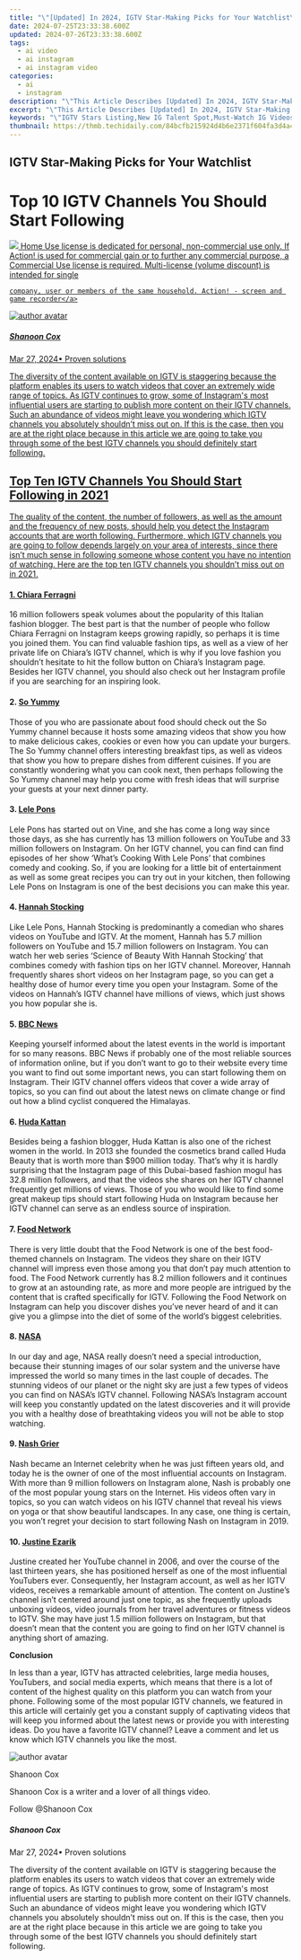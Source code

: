 ```yaml
---
title: "\"[Updated] In 2024, IGTV Star-Making Picks for Your Watchlist\""
date: 2024-07-25T23:33:38.600Z
updated: 2024-07-26T23:33:38.600Z
tags:
  - ai video
  - ai instagram
  - ai instagram video
categories:
  - ai
  - instagram
description: "\"This Article Describes [Updated] In 2024, IGTV Star-Making Picks for Your Watchlist\""
excerpt: "\"This Article Describes [Updated] In 2024, IGTV Star-Making Picks for Your Watchlist\""
keywords: "\"IGTV Stars Listing,New IG Talent Spot,Must-Watch IG Videos,Upcoming IGV Artists,Top IG Performers Watch,Curated IG Video Picks,Emerging IG Talents Guide\""
thumbnail: https://thmb.techidaily.com/84bcfb215924d4b6e2371f604fa3d4a445ea39a93ddb7e4b8427aaf47d96a723.jpg
---
```


## IGTV Star-Making Picks for Your Watchlist

# Top 10 IGTV Channels You Should Start Following

<!-- affiliate ads begin -->
<a href="https://checkout.mirillis.com/order/checkout.php?PRODS=4704640&QTY=1&AFFILIATE=108875&CART=1"> <img src="https://secure.avangate.com/images/merchant/547a5a56d43f6d40f9a6a2f76501d013/products/1_mirillis_action_boxshot_store_1x.jpg" border="0">
	Home Use license is dedicated for personal, non-commercial use only. 
	If Action! is used for commercial gain or to further any commercial purpose, 
	a Commercial Use license is required. Multi-license (volume discount) is intended for single 
 
	company, user or members of the same household. Action! - screen and game recorder</a>
<!-- affiliate ads end -->
![author avatar](https://images.wondershare.com/filmora/article-images/shannon-cox.jpg)

##### Shanoon Cox

 Mar 27, 2024• Proven solutions

The diversity of the content available on IGTV is staggering because the platform enables its users to watch videos that cover an extremely wide range of topics. As IGTV continues to grow, some of Instagram's most influential users are starting to publish more content on their IGTV channels. Such an abundance of videos might leave you wondering which IGTV channels you absolutely shouldn’t miss out on. If this is the case, then you are at the right place because in this article we are going to take you through some of the best IGTV channels you should definitely start following.

## Top Ten IGTV Channels You Should Start Following in 2021

The quality of the content, the number of followers, as well as the amount and the frequency of new posts, should help you detect the Instagram accounts that are worth following. Furthermore, which IGTV channels you are going to follow depends largely on your area of interests, since there isn’t much sense in following someone whose content you have no intention of watching. Here are the top ten IGTV channels you shouldn’t miss out on in 2021.

#### 1. [Chiara Ferragni](https://www.instagram.com/chiaraferragni/channel/)

16 million followers speak volumes about the popularity of this Italian fashion blogger. The best part is that the number of people who follow Chiara Ferragni on Instagram keeps growing rapidly, so perhaps it is time you joined them. You can find valuable fashion tips, as well as a view of her private life on Chiara’s IGTV channel, which is why if you love fashion you shouldn’t hesitate to hit the follow button on Chiara’s Instagram page. Besides her IGTV channel, you should also check out her Instagram profile if you are searching for an inspiring look.

#### 2. [So Yummy](https://www.instagram.com/soyummy/channel/)

Those of you who are passionate about food should check out the So Yummy channel because it hosts some amazing videos that show you how to make delicious cakes, cookies or even how you can update your burgers. The So Yummy channel offers interesting breakfast tips, as well as videos that show you how to prepare dishes from different cuisines. If you are constantly wondering what you can cook next, then perhaps following the So Yummy channel may help you come with fresh ideas that will surprise your guests at your next dinner party.

#### 3. [Lele Pons](https://www.instagram.com/lelepons/channel/)

Lele Pons has started out on Vine, and she has come a long way since those days, as she has currently has 13 million followers on YouTube and 33 million followers on Instagram. On her IGTV channel, you can find can find episodes of her show ‘What’s Cooking With Lele Pons’ that combines comedy and cooking. So, if you are looking for a little bit of entertainment as well as some great recipes you can try out in your kitchen, then following Lele Pons on Instagram is one of the best decisions you can make this year.

#### 4. [Hannah Stocking](https://www.instagram.com/hannahstocking/channel/)

Like Lele Pons, Hannah Stocking is predominantly a comedian who shares videos on YouTube and IGTV. At the moment, Hannah has 5.7 million followers on YouTube and 15.7 million followers on Instagram. You can watch her web series ‘Science of Beauty With Hannah Stocking’ that combines comedy with fashion tips on her IGTV channel. Moreover, Hannah frequently shares short videos on her Instagram page, so you can get a healthy dose of humor every time you open your Instagram. Some of the videos on Hannah’s IGTV channel have millions of views, which just shows you how popular she is.

#### 5. [BBC News](https://www.instagram.com/bbcnews/channel/)

Keeping yourself informed about the latest events in the world is important for so many reasons. BBC News if probably one of the most reliable sources of information online, but if you don’t want to go to their website every time you want to find out some important news, you can start following them on Instagram. Their IGTV channel offers videos that cover a wide array of topics, so you can find out about the latest news on climate change or find out how a blind cyclist conquered the Himalayas.

#### 6. [Huda Kattan](https://www.instagram.com/hudabeauty/channel/)

Besides being a fashion blogger, Huda Kattan is also one of the richest women in the world. In 2013 she founded the cosmetics brand called Huda Beauty that is worth more than $900 million today. That’s why it is hardly surprising that the Instagram page of this Dubai-based fashion mogul has 32.8 million followers, and that the videos she shares on her IGTV channel frequently get millions of views. Those of you who would like to find some great makeup tips should start following Huda on Instagram because her IGTV channel can serve as an endless source of inspiration.

#### 7. [Food Network](https://www.instagram.com/foodnetwork/channel/)

There is very little doubt that the Food Network is one of the best food-themed channels on Instagram. The videos they share on their IGTV channel will impress even those among you that don’t pay much attention to food. The Food Network currently has 8.2 million followers and it continues to grow at an astounding rate, as more and more people are intrigued by the content that is crafted specifically for IGTV. Following the Food Network on Instagram can help you discover dishes you’ve never heard of and it can give you a glimpse into the diet of some of the world’s biggest celebrities.

#### 8. [NASA](https://www.instagram.com/nasa/channel/)

In our day and age, NASA really doesn’t need a special introduction, because their stunning images of our solar system and the universe have impressed the world so many times in the last couple of decades. The stunning videos of our planet or the night sky are just a few types of videos you can find on NASA’s IGTV channel. Following NASA’s Instagram account will keep you constantly updated on the latest discoveries and it will provide you with a healthy dose of breathtaking videos you will not be able to stop watching.

#### 9. [Nash Grier](https://www.instagram.com/nashgrier/channel/)

Nash became an Internet celebrity when he was just fifteen years old, and today he is the owner of one of the most influential accounts on Instagram. With more than 9 million followers on Instagram alone, Nash is probably one of the most popular young stars on the Internet. His videos often vary in topics, so you can watch videos on his IGTV channel that reveal his views on yoga or that show beautiful landscapes. In any case, one thing is certain, you won’t regret your decision to start following Nash on Instagram in 2019.

#### 10. [Justine Ezarik](https://www.instagram.com/ijustine/)

Justine created her YouTube channel in 2006, and over the course of the last thirteen years, she has positioned herself as one of the most influential YouTubers ever. Consequently, her Instagram account, as well as her IGTV videos, receives a remarkable amount of attention. The content on Justine’s channel isn’t centered around just one topic, as she frequently uploads unboxing videos, video journals from her travel adventures or fitness videos to IGTV. She may have just 1.5 million followers on Instagram, but that doesn’t mean that the content you are going to find on her IGTV channel is anything short of amazing.

**Conclusion**

In less than a year, IGTV has attracted celebrities, large media houses, YouTubers, and social media experts, which means that there is a lot of content of the highest quality on this platform you can watch from your phone. Following some of the most popular IGTV channels, we featured in this article will certainly get you a constant supply of captivating videos that will keep you informed about the latest news or provide you with interesting ideas. Do you have a favorite IGTV channel? Leave a comment and let us know which IGTV channels you like the most.

![author avatar](https://images.wondershare.com/filmora/article-images/shannon-cox.jpg)

Shanoon Cox

Shanoon Cox is a writer and a lover of all things video.

Follow @Shanoon Cox

##### Shanoon Cox

 Mar 27, 2024• Proven solutions

The diversity of the content available on IGTV is staggering because the platform enables its users to watch videos that cover an extremely wide range of topics. As IGTV continues to grow, some of Instagram's most influential users are starting to publish more content on their IGTV channels. Such an abundance of videos might leave you wondering which IGTV channels you absolutely shouldn’t miss out on. If this is the case, then you are at the right place because in this article we are going to take you through some of the best IGTV channels you should definitely start following.

<!-- affiliate ads begin -->
<span id="1793213">
					<video width="1080" height="1620" style="cursor:pointer"
           poster="//a.impactradius-go.com/display-clicktoplayimage/1793213.jpeg"
           onclick="if(!this.playClicked){this.play();this.setAttribute('controls',true);this.playClicked=true;}">
	   <source src="//a.impactradius-go.com/display-ad/19135-1793213">
	   <img src="//a.impactradius-go.com/display-clicktoplayimage/1793213.jpeg" style="border: none; height: 100%; width: 100%; object-fit: contain">
	</video>
	<div style="width:1080px;text-align:center"><a href="javascript:window.open(decodeURIComponent('https%3A%2F%2Ftinyland.pxf.io%2Fc%2F5597632%2F1793213%2F19135'), '_blank');void(0);">Click here</a></div>
</span>
<img height="0" width="0" src="https://imp.pxf.io/i/5597632/1793213/19135" style="position:absolute;visibility:hidden;" border="0" />
<!-- affiliate ads end -->
## Top Ten IGTV Channels You Should Start Following in 2021

The quality of the content, the number of followers, as well as the amount and the frequency of new posts, should help you detect the Instagram accounts that are worth following. Furthermore, which IGTV channels you are going to follow depends largely on your area of interests, since there isn’t much sense in following someone whose content you have no intention of watching. Here are the top ten IGTV channels you shouldn’t miss out on in 2021.

#### 1. [Chiara Ferragni](https://www.instagram.com/chiaraferragni/channel/)

16 million followers speak volumes about the popularity of this Italian fashion blogger. The best part is that the number of people who follow Chiara Ferragni on Instagram keeps growing rapidly, so perhaps it is time you joined them. You can find valuable fashion tips, as well as a view of her private life on Chiara’s IGTV channel, which is why if you love fashion you shouldn’t hesitate to hit the follow button on Chiara’s Instagram page. Besides her IGTV channel, you should also check out her Instagram profile if you are searching for an inspiring look.

#### 2. [So Yummy](https://www.instagram.com/soyummy/channel/)

Those of you who are passionate about food should check out the So Yummy channel because it hosts some amazing videos that show you how to make delicious cakes, cookies or even how you can update your burgers. The So Yummy channel offers interesting breakfast tips, as well as videos that show you how to prepare dishes from different cuisines. If you are constantly wondering what you can cook next, then perhaps following the So Yummy channel may help you come with fresh ideas that will surprise your guests at your next dinner party.

#### 3. [Lele Pons](https://www.instagram.com/lelepons/channel/)

Lele Pons has started out on Vine, and she has come a long way since those days, as she has currently has 13 million followers on YouTube and 33 million followers on Instagram. On her IGTV channel, you can find can find episodes of her show ‘What’s Cooking With Lele Pons’ that combines comedy and cooking. So, if you are looking for a little bit of entertainment as well as some great recipes you can try out in your kitchen, then following Lele Pons on Instagram is one of the best decisions you can make this year.

#### 4. [Hannah Stocking](https://www.instagram.com/hannahstocking/channel/)

Like Lele Pons, Hannah Stocking is predominantly a comedian who shares videos on YouTube and IGTV. At the moment, Hannah has 5.7 million followers on YouTube and 15.7 million followers on Instagram. You can watch her web series ‘Science of Beauty With Hannah Stocking’ that combines comedy with fashion tips on her IGTV channel. Moreover, Hannah frequently shares short videos on her Instagram page, so you can get a healthy dose of humor every time you open your Instagram. Some of the videos on Hannah’s IGTV channel have millions of views, which just shows you how popular she is.

#### 5. [BBC News](https://www.instagram.com/bbcnews/channel/)

Keeping yourself informed about the latest events in the world is important for so many reasons. BBC News if probably one of the most reliable sources of information online, but if you don’t want to go to their website every time you want to find out some important news, you can start following them on Instagram. Their IGTV channel offers videos that cover a wide array of topics, so you can find out about the latest news on climate change or find out how a blind cyclist conquered the Himalayas.

#### 6. [Huda Kattan](https://www.instagram.com/hudabeauty/channel/)

Besides being a fashion blogger, Huda Kattan is also one of the richest women in the world. In 2013 she founded the cosmetics brand called Huda Beauty that is worth more than $900 million today. That’s why it is hardly surprising that the Instagram page of this Dubai-based fashion mogul has 32.8 million followers, and that the videos she shares on her IGTV channel frequently get millions of views. Those of you who would like to find some great makeup tips should start following Huda on Instagram because her IGTV channel can serve as an endless source of inspiration.

#### 7. [Food Network](https://www.instagram.com/foodnetwork/channel/)

There is very little doubt that the Food Network is one of the best food-themed channels on Instagram. The videos they share on their IGTV channel will impress even those among you that don’t pay much attention to food. The Food Network currently has 8.2 million followers and it continues to grow at an astounding rate, as more and more people are intrigued by the content that is crafted specifically for IGTV. Following the Food Network on Instagram can help you discover dishes you’ve never heard of and it can give you a glimpse into the diet of some of the world’s biggest celebrities.

#### 8. [NASA](https://www.instagram.com/nasa/channel/)

In our day and age, NASA really doesn’t need a special introduction, because their stunning images of our solar system and the universe have impressed the world so many times in the last couple of decades. The stunning videos of our planet or the night sky are just a few types of videos you can find on NASA’s IGTV channel. Following NASA’s Instagram account will keep you constantly updated on the latest discoveries and it will provide you with a healthy dose of breathtaking videos you will not be able to stop watching.

#### 9. [Nash Grier](https://www.instagram.com/nashgrier/channel/)

Nash became an Internet celebrity when he was just fifteen years old, and today he is the owner of one of the most influential accounts on Instagram. With more than 9 million followers on Instagram alone, Nash is probably one of the most popular young stars on the Internet. His videos often vary in topics, so you can watch videos on his IGTV channel that reveal his views on yoga or that show beautiful landscapes. In any case, one thing is certain, you won’t regret your decision to start following Nash on Instagram in 2019.

#### 10. [Justine Ezarik](https://www.instagram.com/ijustine/)

Justine created her YouTube channel in 2006, and over the course of the last thirteen years, she has positioned herself as one of the most influential YouTubers ever. Consequently, her Instagram account, as well as her IGTV videos, receives a remarkable amount of attention. The content on Justine’s channel isn’t centered around just one topic, as she frequently uploads unboxing videos, video journals from her travel adventures or fitness videos to IGTV. She may have just 1.5 million followers on Instagram, but that doesn’t mean that the content you are going to find on her IGTV channel is anything short of amazing.

**Conclusion**

In less than a year, IGTV has attracted celebrities, large media houses, YouTubers, and social media experts, which means that there is a lot of content of the highest quality on this platform you can watch from your phone. Following some of the most popular IGTV channels, we featured in this article will certainly get you a constant supply of captivating videos that will keep you informed about the latest news or provide you with interesting ideas. Do you have a favorite IGTV channel? Leave a comment and let us know which IGTV channels you like the most.

<!-- affiliate ads begin -->
<a href="https://estore.winxdvd.com/order/checkout.php?PRODS=4612444&QTY=1&AFFILIATE=108875&CART=1"><img src="https://www.winxdvd.com/affiliate/new-banner/pt-728x90.jpg" border="0"></a>
<!-- affiliate ads end -->
![author avatar](https://images.wondershare.com/filmora/article-images/shannon-cox.jpg)

Shanoon Cox

Shanoon Cox is a writer and a lover of all things video.

Follow @Shanoon Cox

##### Shanoon Cox

 Mar 27, 2024• Proven solutions

The diversity of the content available on IGTV is staggering because the platform enables its users to watch videos that cover an extremely wide range of topics. As IGTV continues to grow, some of Instagram's most influential users are starting to publish more content on their IGTV channels. Such an abundance of videos might leave you wondering which IGTV channels you absolutely shouldn’t miss out on. If this is the case, then you are at the right place because in this article we are going to take you through some of the best IGTV channels you should definitely start following.

## Top Ten IGTV Channels You Should Start Following in 2021

The quality of the content, the number of followers, as well as the amount and the frequency of new posts, should help you detect the Instagram accounts that are worth following. Furthermore, which IGTV channels you are going to follow depends largely on your area of interests, since there isn’t much sense in following someone whose content you have no intention of watching. Here are the top ten IGTV channels you shouldn’t miss out on in 2021.

#### 1. [Chiara Ferragni](https://www.instagram.com/chiaraferragni/channel/)

16 million followers speak volumes about the popularity of this Italian fashion blogger. The best part is that the number of people who follow Chiara Ferragni on Instagram keeps growing rapidly, so perhaps it is time you joined them. You can find valuable fashion tips, as well as a view of her private life on Chiara’s IGTV channel, which is why if you love fashion you shouldn’t hesitate to hit the follow button on Chiara’s Instagram page. Besides her IGTV channel, you should also check out her Instagram profile if you are searching for an inspiring look.

#### 2. [So Yummy](https://www.instagram.com/soyummy/channel/)

Those of you who are passionate about food should check out the So Yummy channel because it hosts some amazing videos that show you how to make delicious cakes, cookies or even how you can update your burgers. The So Yummy channel offers interesting breakfast tips, as well as videos that show you how to prepare dishes from different cuisines. If you are constantly wondering what you can cook next, then perhaps following the So Yummy channel may help you come with fresh ideas that will surprise your guests at your next dinner party.

#### 3. [Lele Pons](https://www.instagram.com/lelepons/channel/)

Lele Pons has started out on Vine, and she has come a long way since those days, as she has currently has 13 million followers on YouTube and 33 million followers on Instagram. On her IGTV channel, you can find can find episodes of her show ‘What’s Cooking With Lele Pons’ that combines comedy and cooking. So, if you are looking for a little bit of entertainment as well as some great recipes you can try out in your kitchen, then following Lele Pons on Instagram is one of the best decisions you can make this year.

#### 4. [Hannah Stocking](https://www.instagram.com/hannahstocking/channel/)

Like Lele Pons, Hannah Stocking is predominantly a comedian who shares videos on YouTube and IGTV. At the moment, Hannah has 5.7 million followers on YouTube and 15.7 million followers on Instagram. You can watch her web series ‘Science of Beauty With Hannah Stocking’ that combines comedy with fashion tips on her IGTV channel. Moreover, Hannah frequently shares short videos on her Instagram page, so you can get a healthy dose of humor every time you open your Instagram. Some of the videos on Hannah’s IGTV channel have millions of views, which just shows you how popular she is.

#### 5. [BBC News](https://www.instagram.com/bbcnews/channel/)

Keeping yourself informed about the latest events in the world is important for so many reasons. BBC News if probably one of the most reliable sources of information online, but if you don’t want to go to their website every time you want to find out some important news, you can start following them on Instagram. Their IGTV channel offers videos that cover a wide array of topics, so you can find out about the latest news on climate change or find out how a blind cyclist conquered the Himalayas.

#### 6. [Huda Kattan](https://www.instagram.com/hudabeauty/channel/)

Besides being a fashion blogger, Huda Kattan is also one of the richest women in the world. In 2013 she founded the cosmetics brand called Huda Beauty that is worth more than $900 million today. That’s why it is hardly surprising that the Instagram page of this Dubai-based fashion mogul has 32.8 million followers, and that the videos she shares on her IGTV channel frequently get millions of views. Those of you who would like to find some great makeup tips should start following Huda on Instagram because her IGTV channel can serve as an endless source of inspiration.

#### 7. [Food Network](https://www.instagram.com/foodnetwork/channel/)

There is very little doubt that the Food Network is one of the best food-themed channels on Instagram. The videos they share on their IGTV channel will impress even those among you that don’t pay much attention to food. The Food Network currently has 8.2 million followers and it continues to grow at an astounding rate, as more and more people are intrigued by the content that is crafted specifically for IGTV. Following the Food Network on Instagram can help you discover dishes you’ve never heard of and it can give you a glimpse into the diet of some of the world’s biggest celebrities.

#### 8. [NASA](https://www.instagram.com/nasa/channel/)

In our day and age, NASA really doesn’t need a special introduction, because their stunning images of our solar system and the universe have impressed the world so many times in the last couple of decades. The stunning videos of our planet or the night sky are just a few types of videos you can find on NASA’s IGTV channel. Following NASA’s Instagram account will keep you constantly updated on the latest discoveries and it will provide you with a healthy dose of breathtaking videos you will not be able to stop watching.

#### 9. [Nash Grier](https://www.instagram.com/nashgrier/channel/)

Nash became an Internet celebrity when he was just fifteen years old, and today he is the owner of one of the most influential accounts on Instagram. With more than 9 million followers on Instagram alone, Nash is probably one of the most popular young stars on the Internet. His videos often vary in topics, so you can watch videos on his IGTV channel that reveal his views on yoga or that show beautiful landscapes. In any case, one thing is certain, you won’t regret your decision to start following Nash on Instagram in 2019.

#### 10. [Justine Ezarik](https://www.instagram.com/ijustine/)

Justine created her YouTube channel in 2006, and over the course of the last thirteen years, she has positioned herself as one of the most influential YouTubers ever. Consequently, her Instagram account, as well as her IGTV videos, receives a remarkable amount of attention. The content on Justine’s channel isn’t centered around just one topic, as she frequently uploads unboxing videos, video journals from her travel adventures or fitness videos to IGTV. She may have just 1.5 million followers on Instagram, but that doesn’t mean that the content you are going to find on her IGTV channel is anything short of amazing.

**Conclusion**

In less than a year, IGTV has attracted celebrities, large media houses, YouTubers, and social media experts, which means that there is a lot of content of the highest quality on this platform you can watch from your phone. Following some of the most popular IGTV channels, we featured in this article will certainly get you a constant supply of captivating videos that will keep you informed about the latest news or provide you with interesting ideas. Do you have a favorite IGTV channel? Leave a comment and let us know which IGTV channels you like the most.

<!-- affiliate ads begin -->
<a href="https://store.nero.com/order/checkout.php?PRODS=42296985&QTY=1&AFFILIATE=108875&CART=1"><img src="https://secure.avangate.com/images/merchant/9cea886b9f44a3c2df1163730ab64994/products/copy_nero_burning_rom_cart.png" border="0">
</a>
<!-- affiliate ads end -->
![author avatar](https://images.wondershare.com/filmora/article-images/shannon-cox.jpg)

Shanoon Cox

Shanoon Cox is a writer and a lover of all things video.

Follow @Shanoon Cox

##### Shanoon Cox

 Mar 27, 2024• Proven solutions

The diversity of the content available on IGTV is staggering because the platform enables its users to watch videos that cover an extremely wide range of topics. As IGTV continues to grow, some of Instagram's most influential users are starting to publish more content on their IGTV channels. Such an abundance of videos might leave you wondering which IGTV channels you absolutely shouldn’t miss out on. If this is the case, then you are at the right place because in this article we are going to take you through some of the best IGTV channels you should definitely start following.

<!-- affiliate ads begin -->
<a href="https://aligracehair.sjv.io/c/5597632/2087264/19272" target="_top" id="2087264"><img src="//a.impactradius-go.com/display-ad/19272-2087264" border="0" alt="" width="336" height="280"/></a><img height="0" width="0" src="https://imp.pxf.io/i/5597632/2087264/19272" style="position:absolute;visibility:hidden;" border="0" />
<!-- affiliate ads end -->
## Top Ten IGTV Channels You Should Start Following in 2021

The quality of the content, the number of followers, as well as the amount and the frequency of new posts, should help you detect the Instagram accounts that are worth following. Furthermore, which IGTV channels you are going to follow depends largely on your area of interests, since there isn’t much sense in following someone whose content you have no intention of watching. Here are the top ten IGTV channels you shouldn’t miss out on in 2021.

#### 1. [Chiara Ferragni](https://www.instagram.com/chiaraferragni/channel/)

16 million followers speak volumes about the popularity of this Italian fashion blogger. The best part is that the number of people who follow Chiara Ferragni on Instagram keeps growing rapidly, so perhaps it is time you joined them. You can find valuable fashion tips, as well as a view of her private life on Chiara’s IGTV channel, which is why if you love fashion you shouldn’t hesitate to hit the follow button on Chiara’s Instagram page. Besides her IGTV channel, you should also check out her Instagram profile if you are searching for an inspiring look.

#### 2. [So Yummy](https://www.instagram.com/soyummy/channel/)

Those of you who are passionate about food should check out the So Yummy channel because it hosts some amazing videos that show you how to make delicious cakes, cookies or even how you can update your burgers. The So Yummy channel offers interesting breakfast tips, as well as videos that show you how to prepare dishes from different cuisines. If you are constantly wondering what you can cook next, then perhaps following the So Yummy channel may help you come with fresh ideas that will surprise your guests at your next dinner party.

#### 3. [Lele Pons](https://www.instagram.com/lelepons/channel/)

Lele Pons has started out on Vine, and she has come a long way since those days, as she has currently has 13 million followers on YouTube and 33 million followers on Instagram. On her IGTV channel, you can find can find episodes of her show ‘What’s Cooking With Lele Pons’ that combines comedy and cooking. So, if you are looking for a little bit of entertainment as well as some great recipes you can try out in your kitchen, then following Lele Pons on Instagram is one of the best decisions you can make this year.

#### 4. [Hannah Stocking](https://www.instagram.com/hannahstocking/channel/)

Like Lele Pons, Hannah Stocking is predominantly a comedian who shares videos on YouTube and IGTV. At the moment, Hannah has 5.7 million followers on YouTube and 15.7 million followers on Instagram. You can watch her web series ‘Science of Beauty With Hannah Stocking’ that combines comedy with fashion tips on her IGTV channel. Moreover, Hannah frequently shares short videos on her Instagram page, so you can get a healthy dose of humor every time you open your Instagram. Some of the videos on Hannah’s IGTV channel have millions of views, which just shows you how popular she is.

#### 5. [BBC News](https://www.instagram.com/bbcnews/channel/)

Keeping yourself informed about the latest events in the world is important for so many reasons. BBC News if probably one of the most reliable sources of information online, but if you don’t want to go to their website every time you want to find out some important news, you can start following them on Instagram. Their IGTV channel offers videos that cover a wide array of topics, so you can find out about the latest news on climate change or find out how a blind cyclist conquered the Himalayas.

#### 6. [Huda Kattan](https://www.instagram.com/hudabeauty/channel/)

Besides being a fashion blogger, Huda Kattan is also one of the richest women in the world. In 2013 she founded the cosmetics brand called Huda Beauty that is worth more than $900 million today. That’s why it is hardly surprising that the Instagram page of this Dubai-based fashion mogul has 32.8 million followers, and that the videos she shares on her IGTV channel frequently get millions of views. Those of you who would like to find some great makeup tips should start following Huda on Instagram because her IGTV channel can serve as an endless source of inspiration.

#### 7. [Food Network](https://www.instagram.com/foodnetwork/channel/)

There is very little doubt that the Food Network is one of the best food-themed channels on Instagram. The videos they share on their IGTV channel will impress even those among you that don’t pay much attention to food. The Food Network currently has 8.2 million followers and it continues to grow at an astounding rate, as more and more people are intrigued by the content that is crafted specifically for IGTV. Following the Food Network on Instagram can help you discover dishes you’ve never heard of and it can give you a glimpse into the diet of some of the world’s biggest celebrities.

#### 8. [NASA](https://www.instagram.com/nasa/channel/)

In our day and age, NASA really doesn’t need a special introduction, because their stunning images of our solar system and the universe have impressed the world so many times in the last couple of decades. The stunning videos of our planet or the night sky are just a few types of videos you can find on NASA’s IGTV channel. Following NASA’s Instagram account will keep you constantly updated on the latest discoveries and it will provide you with a healthy dose of breathtaking videos you will not be able to stop watching.

#### 9. [Nash Grier](https://www.instagram.com/nashgrier/channel/)

Nash became an Internet celebrity when he was just fifteen years old, and today he is the owner of one of the most influential accounts on Instagram. With more than 9 million followers on Instagram alone, Nash is probably one of the most popular young stars on the Internet. His videos often vary in topics, so you can watch videos on his IGTV channel that reveal his views on yoga or that show beautiful landscapes. In any case, one thing is certain, you won’t regret your decision to start following Nash on Instagram in 2019.

#### 10. [Justine Ezarik](https://www.instagram.com/ijustine/)

Justine created her YouTube channel in 2006, and over the course of the last thirteen years, she has positioned herself as one of the most influential YouTubers ever. Consequently, her Instagram account, as well as her IGTV videos, receives a remarkable amount of attention. The content on Justine’s channel isn’t centered around just one topic, as she frequently uploads unboxing videos, video journals from her travel adventures or fitness videos to IGTV. She may have just 1.5 million followers on Instagram, but that doesn’t mean that the content you are going to find on her IGTV channel is anything short of amazing.

**Conclusion**

In less than a year, IGTV has attracted celebrities, large media houses, YouTubers, and social media experts, which means that there is a lot of content of the highest quality on this platform you can watch from your phone. Following some of the most popular IGTV channels, we featured in this article will certainly get you a constant supply of captivating videos that will keep you informed about the latest news or provide you with interesting ideas. Do you have a favorite IGTV channel? Leave a comment and let us know which IGTV channels you like the most.

<!-- affiliate ads begin -->
<a href="https://caperobbin.sjv.io/c/5597632/2006118/18460" target="_top" id="2006118"><img src="//a.impactradius-go.com/display-ad/18460-2006118" border="0" alt="" width="300" height="250"/></a><img height="0" width="0" src="https://imp.pxf.io/i/5597632/2006118/18460" style="position:absolute;visibility:hidden;" border="0" />
<!-- affiliate ads end -->
![author avatar](https://images.wondershare.com/filmora/article-images/shannon-cox.jpg)

Shanoon Cox

Shanoon Cox is a writer and a lover of all things video.

Follow @Shanoon Cox

<ins class="adsbygoogle"
     style="display:block"
     data-ad-format="autorelaxed"
     data-ad-client="ca-pub-7571918770474297"
     data-ad-slot="1223367746"></ins>

<ins class="adsbygoogle"
     style="display:block"
     data-ad-format="autorelaxed"
     data-ad-client="ca-pub-7571918770474297"
     data-ad-slot="1223367746"></ins>



<ins class="adsbygoogle"
     style="display:block"
     data-ad-client="ca-pub-7571918770474297"
     data-ad-slot="8358498916"
     data-ad-format="auto"
     data-full-width-responsive="true"></ins>





